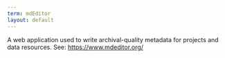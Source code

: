 ```yaml
---
term: mdEditor
layout: default
---
```

A web application used to write archival-quality metadata for projects and data resources. See: <https://www.mdeditor.org/>
